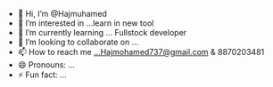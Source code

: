 - 👋 Hi, I’m @Hajmuhamed
- 👀 I’m interested in ...learn in new tool
- 🌱 I’m currently learning ... Fullstock developer
- 💞️ I’m looking to collaborate on ...
- 📫 How to reach me ...Hajmohamed737@gmail.com & 8870203481
- 😄 Pronouns: ...
- ⚡ Fun fact: ...

<!---
Hajmuhamed/Hajmuhamed is a ✨ special ✨ repository because its `README.md` (this file) appears on your GitHub profile.
You can click the Preview link to take a look at your changes.
--->
